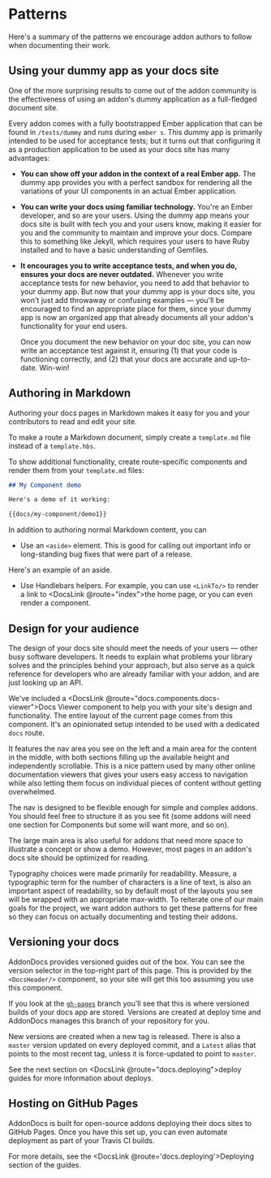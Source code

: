 # Patterns

Here's a summary of the patterns we encourage addon authors to follow when documenting their work.

## Using your dummy app as your docs site

One of the more surprising results to come out of the addon community is the effectiveness of using an addon's dummy application as a full-fledged document site.

Every addon comes with a fully bootstrapped Ember application that can be found in `/tests/dummy` and runs during `ember s`. This dummy app is primarily intended to be used for acceptance tests; but it turns out that configuring it as a production application to be used as your docs site has many advantages:

- **You can show off your addon in the context of a real Ember app.** The dummy app provides you with a perfect sandbox for rendering all the variations of your UI components in an actual Ember application.

- **You can write your docs using familiar technology.** You're an Ember developer, and so are your users. Using the dummy app means your docs site is built with tech you and your users know, making it easier for you and the community to maintain and improve your docs. Compare this to something like Jekyll, which requires your users to have Ruby installed and to have a basic understanding of Gemfiles.

- **It encourages you to write acceptance tests, and when you do, ensures your docs are never outdated.** Whenever you write acceptance tests for new behavior, you need to add that behavior to your dummy app. But now that your dummy app is your docs site, you won't just add throwaway or confusing examples — you'll be encouraged to find an appropriate place for them, since your dummy app is now an organized app that already documents all your addon's functionality for your end users.

  Once you document the new behavior on your doc site, you can now write an acceptance test against it, ensuring (1) that your code is functioning correctly, and (2) that your docs are accurate and up-to-date. Win-win!

## Authoring in Markdown

Authoring your docs pages in Markdown makes it easy for you and your contributors to read and edit your site.

To make a route a Markdown document, simply create a `template.md` file instead of a `template.hbs`.

To show additional functionality, create route-specific components and render them from your `template.md` files:

```md
## My Component demo

Here's a demo of it working:

{{docs/my-component/demo1}}
```

In addition to authoring normal Markdown content, you can

- Use an `<aside>` element. This is good for calling out important info or long-standing bug fixes that were part of a release.

<aside>
  Here's an example of an aside.
</aside>

- Use Handlebars helpers. For example, you can use `<LinkTo/>` to render a link to <DocsLink  @route="index">the home page</DocsLink>, or you can even render a component.

## Design for your audience

The design of your docs site should meet the needs of your users — other busy software developers. It needs to explain what problems your library solves and the principles behind your approach, but also serve as a quick reference for developers who are already familiar with your addon, and are just looking up an API.

We've included a <DocsLink @route="docs.components.docs-viewer">Docs Viewer</DocsLink>  component to help you with your site's design and functionality. The entire layout of the current page comes from this component. It's an opinionated setup intended to be used with a dedicated `docs` route.

It features the nav area you see on the left and a main area for the content in the middle, with both sections filling up the available height and independently scrollable. This is a nice pattern used by many other online documentation viewers that gives your users easy access to navigation while also letting them focus on individual pieces of content without getting overwhelmed.

The nav is designed to be flexible enough for simple and complex addons. You should feel free to structure it as you see fit (some addons will need one section for Components but some will want more, and so on).

The large main area is also useful for addons that need more space to illustrate a concept or show a demo. However, most pages in an addon's docs site should be optimized for reading.

Typography choices were made primarily for readability. Measure, a typographic term for the number of characters is a line of text, is also an important aspect of readability, so by default most of the layouts you see will be wrapped with an appropriate max-width. To reiterate one of our main goals for the project, we want addon authors to get these patterns for free so they can focus on actually documenting and testing their addons.

## Versioning your docs

AddonDocs provides versioned guides out of the box. You can see the version selector in the top-right part of this page. This is provided by the `<DocsHeader/>` component, so your site will get this too assuming you use this component.

If you look at the [`gh-pages`](https://github.com/ember-learn/ember-cli-addon-docs/tree/gh-pages) branch you'll see that this is where versioned builds of your docs app are stored. Versions are created at deploy time and AddonDocs manages this branch of your repository for you.

New versions are created when a new tag is released. There is also a `master` version updated on every deployed commit, and a `Latest` alias that points to the most recent tag, unless it is force-updated to point to `master`.

See the next section on <DocsLink @route="docs.deploying">deploy guides</DocsLink> for more information about deploys.

## Hosting on GitHub Pages

AddonDocs is built for open-source addons deploying their docs sites to GitHub Pages. Once you have this set up, you can even automate deployment as part of your Travis CI builds.

For more details, see the <DocsLink @route='docs.deploying'>Deploying</DocsLink> section of the guides.
